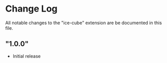 # Change Log

All notable changes to the "ice-cube" extension are be documented in this file.

## "1.0.0"

- Initial release